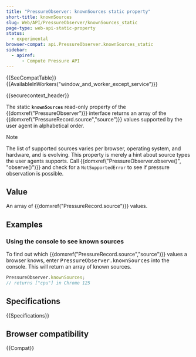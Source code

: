 ```yaml
---
title: "PressureObserver: knownSources static property"
short-title: knownSources
slug: Web/API/PressureObserver/knownSources_static
page-type: web-api-static-property
status:
  - experimental
browser-compat: api.PressureObserver.knownSources_static
sidebar:
  - apiref:
      - Compute Pressure API
---
```


{{SeeCompatTable}}{{AvailableInWorkers("window_and_worker_except_service")}}

{{securecontext_header}}

The static **`knownSources`** read-only property of the {{domxref("PressureObserver")}} interface returns an array of the {{domxref("PressureRecord.source","source")}} values supported by the user agent in alphabetical order.

> [!NOTE]
> The list of supported sources varies per browser, operating system, and hardware, and is evolving. This property is merely a hint about source types the user agents supports. Call {{domxref("PressureObserver.observe()", "observe()")}} and check for a `NotSupportedError` to see if pressure observation is possible.

## Value

An array of {{domxref("PressureRecord.source")}} values.

## Examples

### Using the console to see known sources

To find out which {{domxref("PressureRecord.source","source")}} values a browser knows, enter <kbd>PressureObserver.knownSources</kbd> into the console. This will return an array of known sources.

```js
PressureObserver.knownSources;
// returns ["cpu"] in Chrome 125
```

## Specifications

{{Specifications}}

## Browser compatibility

{{Compat}}
